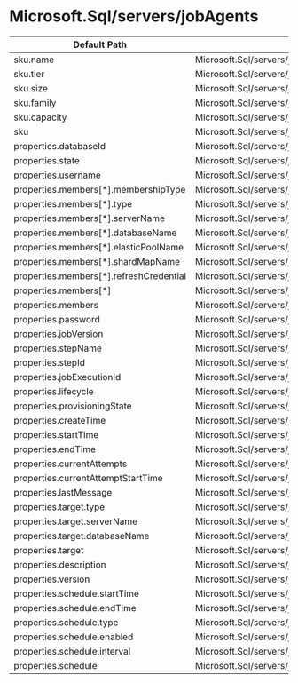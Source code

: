 # Microsoft.Sql/servers/jobAgents

| Default Path | Alias |
|---|---|
| sku.name | Microsoft.Sql/servers/jobAgents/sku.name |
| sku.tier | Microsoft.Sql/servers/jobAgents/sku.tier |
| sku.size | Microsoft.Sql/servers/jobAgents/sku.size |
| sku.family | Microsoft.Sql/servers/jobAgents/sku.family |
| sku.capacity | Microsoft.Sql/servers/jobAgents/sku.capacity |
| sku | Microsoft.Sql/servers/jobAgents/sku |
| properties.databaseId | Microsoft.Sql/servers/jobAgents/databaseId |
| properties.state | Microsoft.Sql/servers/jobAgents/state |
| properties.username | Microsoft.Sql/servers/jobAgents/credentials.username |
| properties.members[*].membershipType | Microsoft.Sql/servers/jobAgents/targetGroups.members[*].membershipType |
| properties.members[*].type | Microsoft.Sql/servers/jobAgents/targetGroups.members[*].type |
| properties.members[*].serverName | Microsoft.Sql/servers/jobAgents/targetGroups.members[*].serverName |
| properties.members[*].databaseName | Microsoft.Sql/servers/jobAgents/targetGroups.members[*].databaseName |
| properties.members[*].elasticPoolName | Microsoft.Sql/servers/jobAgents/targetGroups.members[*].elasticPoolName |
| properties.members[*].shardMapName | Microsoft.Sql/servers/jobAgents/targetGroups.members[*].shardMapName |
| properties.members[*].refreshCredential | Microsoft.Sql/servers/jobAgents/targetGroups.members[*].refreshCredential |
| properties.members[*] | Microsoft.Sql/servers/jobAgents/targetGroups.members[*] |
| properties.members | Microsoft.Sql/servers/jobAgents/targetGroups.members |
| properties.password | Microsoft.Sql/servers/jobAgents/credentials.password |
| properties.jobVersion | Microsoft.Sql/servers/jobAgents/jobs.executions.jobVersion |
| properties.stepName | Microsoft.Sql/servers/jobAgents/jobs.executions.stepName |
| properties.stepId | Microsoft.Sql/servers/jobAgents/jobs.executions.stepId |
| properties.jobExecutionId | Microsoft.Sql/servers/jobAgents/jobs.executions.jobExecutionId |
| properties.lifecycle | Microsoft.Sql/servers/jobAgents/jobs.executions.lifecycle |
| properties.provisioningState | Microsoft.Sql/servers/jobAgents/jobs.executions.provisioningState |
| properties.createTime | Microsoft.Sql/servers/jobAgents/jobs.executions.createTime |
| properties.startTime | Microsoft.Sql/servers/jobAgents/jobs.executions.startTime |
| properties.endTime | Microsoft.Sql/servers/jobAgents/jobs.executions.endTime |
| properties.currentAttempts | Microsoft.Sql/servers/jobAgents/jobs.executions.currentAttempts |
| properties.currentAttemptStartTime | Microsoft.Sql/servers/jobAgents/jobs.executions.currentAttemptStartTime |
| properties.lastMessage | Microsoft.Sql/servers/jobAgents/jobs.executions.lastMessage |
| properties.target.type | Microsoft.Sql/servers/jobAgents/jobs.executions.target.type |
| properties.target.serverName | Microsoft.Sql/servers/jobAgents/jobs.executions.target.serverName |
| properties.target.databaseName | Microsoft.Sql/servers/jobAgents/jobs.executions.target.databaseName |
| properties.target | Microsoft.Sql/servers/jobAgents/jobs.executions.target |
| properties.description | Microsoft.Sql/servers/jobAgents/jobs.description |
| properties.version | Microsoft.Sql/servers/jobAgents/jobs.version |
| properties.schedule.startTime | Microsoft.Sql/servers/jobAgents/jobs.schedule.startTime |
| properties.schedule.endTime | Microsoft.Sql/servers/jobAgents/jobs.schedule.endTime |
| properties.schedule.type | Microsoft.Sql/servers/jobAgents/jobs.schedule.type |
| properties.schedule.enabled | Microsoft.Sql/servers/jobAgents/jobs.schedule.enabled |
| properties.schedule.interval | Microsoft.Sql/servers/jobAgents/jobs.schedule.interval |
| properties.schedule | Microsoft.Sql/servers/jobAgents/jobs.schedule |

